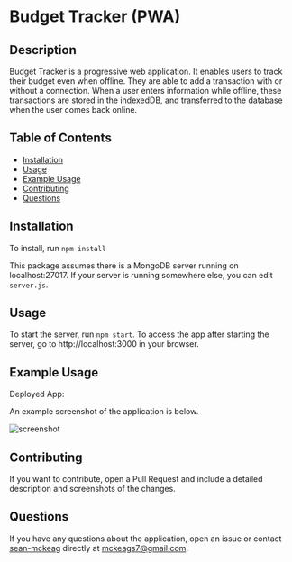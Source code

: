# Budget Tracker (PWA)

## Description

Budget Tracker is a progressive web application. It enables users to track their budget even when offline. They are able to add a transaction with or without a connection. When a user enters information while offline, these transactions are stored in the indexedDB, and transferred to the database when the user comes back online.

## Table of Contents

- [Installation](#installation)
- [Usage](#usage)
- [Example Usage](#example-usage)
- [Contributing](#contributing)
- [Questions](#questions)

## Installation

To install, run `npm install`

This package assumes there is a MongoDB server running on localhost:27017. If your server is running somewhere else, you can edit `server.js`.

## Usage

To start the server, run `npm start`. To access the app after starting the server, go to http://localhost:3000 in your browser.

## Example Usage

Deployed App: 

An example screenshot of the application is below.

![screenshot]()


## Contributing

If you want to contribute, open a Pull Request and include a detailed description and screenshots of the changes.

## Questions

If you have any questions about the application, open an issue or contact [sean-mckeag](https://github.com/mckeags7) directly at mckeags7@gmail.com.
